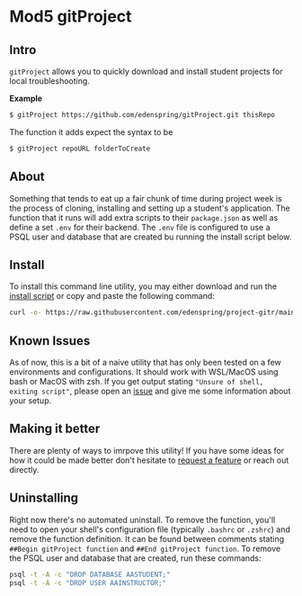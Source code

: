 # Mod5 gitProject

## Intro
`gitProject` allows you to quickly download and install student projects for
local troubleshooting. 

**Example**
```sh
$ gitProject https://github.com/edenspring/gitProject.git thisRepo
```
The function it adds expect the syntax to be 
```sh
$ gitProject repoURL folderToCreate
```

## About
Something that tends to eat up a fair chunk of time during project week is the
process of cloning, installing and setting up a student's application. The
function that it runs will add extra scripts to their `package.json` as well as
define a set `.env` for their backend. The `.env` file is configured to use a
PSQL user and database that are created bu running the install script below.

## Install
To install this command line utility, you may either download and run the
[install script][install] or copy and paste the following command:
```sh
curl -o- https://raw.githubusercontent.com/edenspring/project-gitr/main/src/install.sh | bash
```
## Known Issues
As of now, this is a bit of a naive utility that has only been tested on a few
environments and configurations. It should work with WSL/MacOS using bash or
MacOS with zsh. If you get output stating `"Unsure of shell, exiting script"`,
please open an [issue][issues] and give me some information about your setup. 

## Making it better
There are plenty of ways to imrpove this utility! If you have some ideas for how
it could be made better don't hesitate to [request a feature][issues] or reach
out directly. 

## Uninstalling
Right now there's no automated uninstall. To remove the function, you'll need to
open your shell's configuration file (typically `.bashrc` or `.zshrc`) and
remove the function definition. It can be found between comments stating 
`##Begin gitProject function` and `##End gitProject function`. To remove the
PSQL user and database that are created, run these commands:
```sh
psql -t -A -c "DROP DATABASE AASTUDENT;"
psql -t -A -c "DROP USER AAINSTRUCTOR;"
```

[install]: https://github.com/edenspring/gitProject/blob/main/src/install.sh
[issues]: https://github.com/edenspring/gitProject/issues